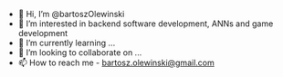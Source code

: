 - 👋 Hi, I’m @bartoszOlewinski
- 👀 I’m interested in backend software development, ANNs and game development
- 🌱 I’m currently learning ...
- 💞️ I’m looking to collaborate on ...
- 📫 How to reach me - bartosz.olewinski@gmail.com

<!---
bartoszOlewinski/bartoszOlewinski is a ✨ special ✨ repository because its `README.md` (this file) appears on your GitHub profile.
You can click the Preview link to take a look at your changes.
--->
